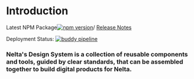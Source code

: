 # Introduction

Latest NPM Package[![npm version](https://badge.fury.io/js/nelta-framework.svg)](https://badge.fury.io/js/nelta-framework)/ [Release Notes](getting-started/changelog.md)

Deployment Status: [![buddy pipeline](https://app.buddy.works/nelta/design-system/pipelines/pipeline/288101/badge.svg?token=b0496b22a6d0bebcef915ac42486f8b87befffa5d742a36a9ed417f7173d3862)](https://app.buddy.works/nelta/design-system/pipelines/pipeline/288101)

### **Nelta's Design System** is a collection of reusable components and tools, guided by clear standards, that can be assembled together to build digital products for Nelta.
